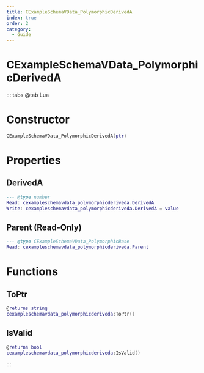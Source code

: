 ```yaml
---
title: CExampleSchemaVData_PolymorphicDerivedA
index: true
order: 2
category:
  - Guide
---
```


# CExampleSchemaVData_PolymorphicDerivedA

::: tabs
@tab Lua
# Constructor
```lua
CExampleSchemaVData_PolymorphicDerivedA(ptr)
```
# Properties
## DerivedA 
```lua
--- @type number
Read: cexampleschemavdata_polymorphicderiveda.DerivedA
Write: cexampleschemavdata_polymorphicderiveda.DerivedA = value
```
## Parent (Read-Only)
```lua
--- @type CExampleSchemaVData_PolymorphicBase
Read: cexampleschemavdata_polymorphicderiveda.Parent
```
# Functions
## ToPtr
```lua
@returns string
cexampleschemavdata_polymorphicderiveda:ToPtr()
```
## IsValid
```lua
@returns bool
cexampleschemavdata_polymorphicderiveda:IsValid()
```

:::